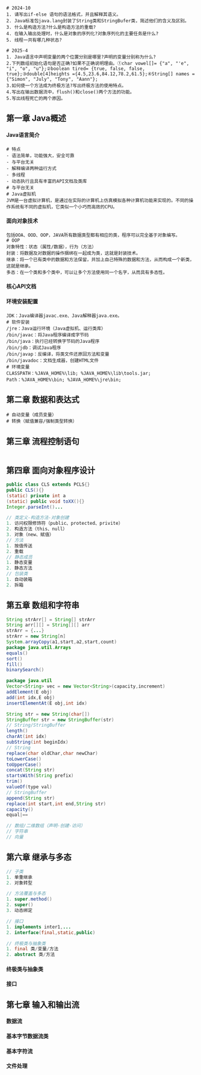 ```shell
# 2024-10
1. 请写出if-else 语句的语法格式，并且解释其语义。
2. Java标准包java.lang封装了String类和StringBufer类，简述他们的含义及区别。
3. 什么是构造方法?什么是构造方法的重载?
4. 在输入输出处理时，什么是对象的序列化?对象序列化的主要任务是什么?
5. 线程一共有哪几种状态?
```

```shell
# 2025-4
1. Java语言中声明变量的两个位置分别是哪里?声明的变量分别称为什么?
2.下列数组初始化语句是否正确?如果不正确说明理由。①char vowel[]= {"a", "'e", "i", "o", "u"};②boolean tired= {true, false, false, true};③double[4]heights ={4.5,23.6,84.12,78.2,61.5};④String[] names = {"Simon", "July", "Tony", "Aann"};
3.如何使一个方法成为终极方法?写出终极方法的使用特点。
4.写出在输出数据流中，flush()和close()两个方法的功能。
5.写出线程死亡的两个原因。
```

## 第一章 Java概述

#### Java语言简介

```shell
# 特点
- 语法简单，功能强大，安全可靠
- 与平台无关
- 解释编译两种运行方式
- 多线程
- 动态执行且具有丰富的API文档及类库
# 与平台无关
# Java虚拟机
JVM是一台虚拟计算机，是通过在实际的计算机上仿真模拟各种计算机功能来实现的。不同的操作系统有不同的虚拟机，它类似一个小巧而高效的CPU。
```

#### 面向对象技术

```shell
包括OOA、OOD、OOP，JAVA所有数据类型都有相应的类，程序可以完全基于对象编写。
# OOP
对象特性：状态（属性/数据），行为（方法）
封装：将数据及对数据的操作捆绑在一起成为类，这就是封装技术。
继承：将一个已有类中的数据和方法保留，并加上自己特殊的数据和方法，从而构成一个新类，这就是继承。
多态：在一个类和多个类中，可以让多个方法使用同一个名字，从而具有多态性。
```

#### 核心API文档 

#### 环境安装配置

```shell
JDK：Java编译器javac.exe、Java解释器java.exe。
# 软件安装
/jre：Java运行环境（Java虚拟机、运行类库）
/bin/javac：将Java程序编译成字节码
/bin/java：执行已经转换字节码的Java程序
/bin/jdb：调试Java程序
/bin/javap：反编译，将类文件还原回方法和变量
/bin/javadoc：文档生成器，创建HTML文件
# 环境变量
CLASSPATH：%JAVA_HOME%\lib; %JAVA_HOME%\lib\tools.jar;
Path：%JAVA_HOME%\bin; %JAVA_HOME%\jre\bin;
```

## 第二章 数据和表达式

```shell
# 自动变量（成员变量）
# 转换（赋值兼容/强制类型转换）
```

## 第三章 流程控制语句

```shell

```



## 第四章 面向对象程序设计

```java
public class CLS extends PCLS{}
public CLS(){}
(static) private int a
(static) public void toXX(){}
Integer.parseInt()...
```

```java
// 类定义-构造方法-对象创建
1. 访问权限修饰符（public、protected、privite）
2. 构造方法（this、null）
3. 对象（new、赋值）
// 方法
1. 按值传送
2. 重载
// 静态成员
1. 静态变量
2. 静态方法
// 包装类
1. 自动装箱
2. 拆箱
```

## 第五章 数组和字符串

```java
String strArr[] = String[] strArr
String arr[][] = String[][] arr
strArr = {...}
strArr = new String[n]
System.arrayCopy(a1,start,a2,start,count)
package java.util.Arrays
equals()
sort()
fill()
binarySearch()
```

```java
package java.util
Vector<String> vec = new Vector<String>(capacity,increment)
addElement(E obj)
add(int idx,E obj)
insertElementAt(E obj,int idx)
```

```java
String str = new String(char[])
StringBuffer str = new StringBuffer(str)
// String/StringBuffer
length()
charAt(int idx)
subString(int beginIdx)
// String
replace(char oldChar,char newChar)
toLowerCase()
toUpperCase()
concat(String str)
startsWith(String prefix)
trim()
valueOf(type val)
// StringBuffer
append(String str)
replace(int start,int end,String str)
capacity()
equal|==
```

```java
// 数组/二维数组（声明-创建-访问）
// 字符串
// 向量
```

## 第六章 继承与多态

```java
// 子类
1. 单重继承
2. 对象转型
```

```java
// 方法覆盖与多态
1. super.method()
2. super()
3. 动态绑定
```

```java
// 接口
1. implements inter1,...
2. interface(final,static,public)
```

```java
// 终极类与抽象类
1. final 类/变量/方法
2. abstract 类/方法
```

#### 终极类与抽象类

#### 接口

## 第七章 输入和输出流

#### 数据流

#### 基本字节数据流类

#### 基本字符流

#### 文件处理